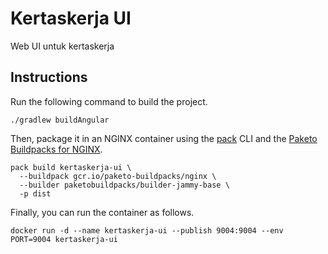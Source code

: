 # Kertaskerja UI

Web UI untuk kertaskerja

## Instructions

Run the following command to build the project.

```shell
./gradlew buildAngular
```

Then, package it in an NGINX container using the [pack](https://buildpacks.io/docs/tools/pack/) CLI and the [Paketo Buildpacks for NGINX](https://github.com/paketo-buildpacks/nginx).

``` shell
pack build kertaskerja-ui \
  --buildpack gcr.io/paketo-buildpacks/nginx \
  --builder paketobuildpacks/builder-jammy-base \
  -p dist
```

Finally, you can run the container as follows.

```shell
docker run -d --name kertaskerja-ui --publish 9004:9004 --env PORT=9004 kertaskerja-ui
```
